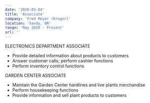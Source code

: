 ```yaml
---
date: '2020-03-04'
title: 'Associate'
company: 'Fred Meyer (Kroger)'
location: 'Sandy, OR'
range: 'May 2020 - Present'
url: ''
---
```


ELECTRONICS DEPARTMENT ASSOCIATE

- Provide detailed information about products to customers
- Answer customer calls; perform cashier functions
- Perform inventory control functions

GARDEN CENTER ASSOCIATE

- Maintain the Garden Center hardlines and live plants merchandise
- Perform housekeeping functions
- Provide information and sell plant products to customers
